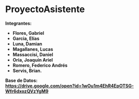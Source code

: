 # ProyectoAsistente

<b>Integrantes:<b>
<ul>
  <li>Flores, Gabriel</li>
  <li>Garcia, Elías</li>
  <li>Luna, Damian</li>
  <li>Magallanes, Lucas</li>
  <li>Massaccisi, Daniel</li>
  <li>Oria, Joaquín Ariel</li>
  <li>Romero, Federico Andrés</li>
  <li>Servis, Brian.</li>
</ul>


<b>Base de Datos:</b>
</br>
https://drive.google.com/open?id=1wOu1m4EhR4EpOTSG-Wfr6dxozQVzYgM9
